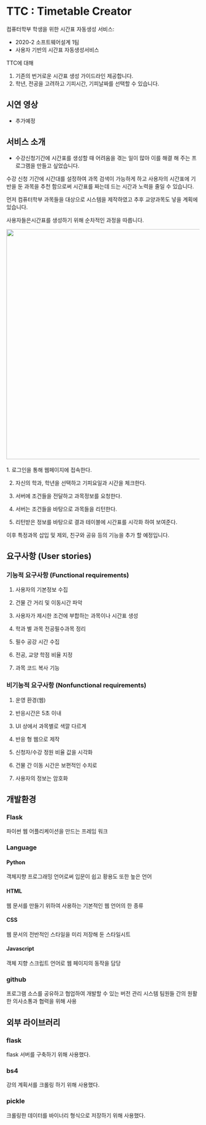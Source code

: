 # TTC : Timetable Creator
컴퓨터학부 학생을 위한 시간표 자동생성 서비스:
- 2020-2 소프트웨어설계 1팀 
- 사용자 기반의 시간표 자동생성서비스 

TTC에 대해
1. 기존의 번거로운 시간표 생성 가이드라인 제공합니다.
2. 학년, 전공을 고려하고 기피시간, 기피날짜를 선택할 수 있습니다.

## 시연 영상
- 추가예정

## 서비스 소개
-	수강신청기간에 시간표를 생성할 때 어려움을 겪는 일이 많아 이를 해결 해 주는 프로그램을 만들고 싶었습니다. <br>

수강 신청 기간에 시간대를 설정하여 과목 검색이 가능하게 하고 사용자의 시간표에 기반을 둔 과목을 추천 함으로써 
시간표를 짜는데 드는 시간과 노력을 줄일 수 있습니다.<br>

먼저 컴퓨터학부 과목들을 대상으로 시스템을 제작하였고 추후 교양과목도 넣을 계획에 있습니다.

사용자들은시간표를 생성하기 위해 순차적인 과정을 따릅니다.<br>
<div>
	<img width = "600" src = "https://user-images.githubusercontent.com/62656584/102176851-a1ec8f80-3ee5-11eb-9438-899a4cb05f7a.png">
</div><br>
1. 로그인을 통해 웹페이지에 접속한다.<br>

2. 자신의 학과, 학년을 선택하고 기피요일과 시간을 체크한다.<br>

3. 서버에 조건들을 전달하고 과목정보를 요청한다.<br>

4. 서버는 조건들을 바탕으로 과목들을 리턴한다.<br>

5. 리턴받은 정보를 바탕으로 결과 테이블에 시간표를 시각화 하여 보여준다.<br>

이후 특정과목 삽입 및 제외, 친구와 공유 등의 기능을 추가 할 예정입니다.

## 요구사항 (User stories)
### 기능적 요구사항 (Functional requirements)
 1. 사용자의 기본정보 수집
 
 2. 건물 간 거리 및 이동시간 파악
 
 3. 사용자가 제시한 조건에 부합하는 과목이나 시간표 생성
	
 4. 학과 별 과목 전공필수과목 정리

 5. 필수 공강 시간 수집
 
 6. 전공, 교양 학점 비율 지정
 
 7. 과목 코드 복사 기능

 
 ### 비기능적 요구사항 (Nonfunctional requirements)
 1. 운영 환경(웹)

 2. 반응시간은 5초 이내
 
 3. UI 상에서 과목별로 색깔 다르게
 
 4. 반응 형 웹으로 제작
 
 5. 신청자/수강 정원 비율 값을 시각화
 
 6. 건물 간 이동 시간은 보편적인 수치로
 
 7. 사용자의 정보는 암호화


## 개발환경
### Flask
파이썬 웹 어플리케이션을 만드는 프레임 워크
### Language
#### Python
객체지향 프로그래밍 언어로써 입문이 쉽고 황용도 또한 높은 언어
	
#### HTML
웹 문서를 만들기 위하여 사용하는 기본적인 웹 언어의 한 종류 

#### CSS
웹 문서의 전반적인 스타일을 미리 저장해 둔 스타일시트
	
#### Javascript 
객체 지향 스크립트 언어로 웹 페이지의 동작을 담당


### github
프로그램 소스를 공유하고 협업하여 개발할 수 있는 버전 관리 시스템 팀원들 간의 원활한 의사소통과 협력을 위해 사용

## 외부 라이브러리
### flask
flask 서버를 구축하기 위해 사용했다.
### bs4
강의 계획서를 크롤링 하기 위해 사용했다.
### pickle
크롤링한 데이터를 바이너리 형식으로 저장하기 위해 사용했다.









